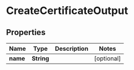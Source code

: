 

# CreateCertificateOutput


## Properties

| Name | Type | Description | Notes |
|------------ | ------------- | ------------- | -------------|
|**name** | **String** |  |  [optional] |



